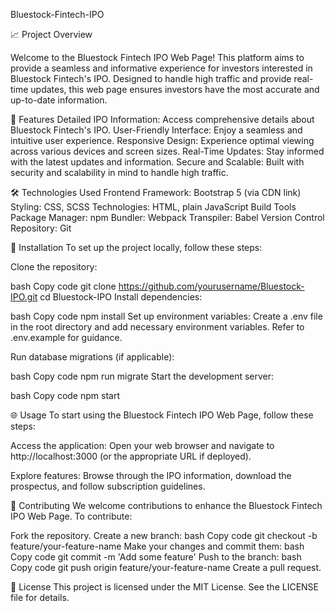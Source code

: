 Bluestock-Fintech-IPO

📈 Project Overview

Welcome to the Bluestock Fintech IPO Web Page! This platform aims to provide a seamless and informative experience for investors interested in Bluestock Fintech's IPO. Designed to handle high traffic and provide real-time updates, this web page ensures investors have the most accurate and up-to-date information.



🌟 Features
Detailed IPO Information: Access comprehensive details about Bluestock Fintech's IPO.
User-Friendly Interface: Enjoy a seamless and intuitive user experience.
Responsive Design: Experience optimal viewing across various devices and screen sizes.
Real-Time Updates: Stay informed with the latest updates and information.
Secure and Scalable: Built with security and scalability in mind to handle high traffic.


🛠️ Technologies Used
Frontend
Framework: Bootstrap 5 (via CDN link)
Styling: CSS, SCSS
Technologies: HTML, plain JavaScript
Build Tools
Package Manager: npm
Bundler: Webpack
Transpiler: Babel
Version Control
Repository: Git


🚀 Installation
To set up the project locally, follow these steps:

Clone the repository:

bash
Copy code
git clone https://github.com/yourusername/Bluestock-IPO.git
cd Bluestock-IPO
Install dependencies:

bash
Copy code
npm install
Set up environment variables:
Create a .env file in the root directory and add necessary environment variables. Refer to .env.example for guidance.



Run database migrations (if applicable):

bash
Copy code
npm run migrate
Start the development server:

bash
Copy code
npm start


🌐 Usage
To start using the Bluestock Fintech IPO Web Page, follow these steps:

Access the application:
Open your web browser and navigate to http://localhost:3000 (or the appropriate URL if deployed).

Explore features:
Browse through the IPO information, download the prospectus, and follow subscription guidelines.



🤝 Contributing
We welcome contributions to enhance the Bluestock Fintech IPO Web Page. To contribute:

Fork the repository.
Create a new branch:
bash
Copy code
git checkout -b feature/your-feature-name
Make your changes and commit them:
bash
Copy code
git commit -m 'Add some feature'
Push to the branch:
bash
Copy code
git push origin feature/your-feature-name
Create a pull request.


📄 License
This project is licensed under the MIT License. See the LICENSE file for details.
